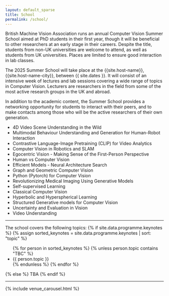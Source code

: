 ```yaml
---
layout: default_sparse
title: School
permalink: /school/
---
```



British Machine Vision Association runs an annual Computer Vision Summer School aimed at PhD students in their first year, though it will be beneficial to other researchers at an early stage in their careers. Despite the title, students from non-UK universities are welcome to attend, as well as students from UK universities. Places are limited to ensure good interaction in lab classes.

The 2025 Summer School will take place at the {{site.host-name}}, {{site.host-name-city}}, between {{ site.dates }}. It will consist of an intensive week of lectures and lab sessions covering a wide range of topics in Computer Vision. Lecturers are researchers in the field from some of the most active research groups in the UK and abroad.

In addition to the academic content, the Summer School provides a networking opportunity for students to interact with their peers, and to make contacts among those who will be the active researchers of their own generation.

<ul class="list-group">

  
  <li>4D Video Scene Understanding in the Wild</li>
  

  
  <li>Multimodal Behaviour Understanding and Generation for Human-Robot Interaction</li>
  

  
  <li>Contrastive Language-Image Pretraining (CLIP) for Video Analytics</li>
  

  
  <li>Computer Vision in Robotics and SLAM</li>
  

  
  <li>Egocentric Vision - Making Sense of the First-Person Perspective</li>
  

  
  <li>Human vs Computer Vision</li>
  

  
  <li>Efficient Models - Neural Architecture Search</li>
  

  
  <li>Graph and Geometric Computer Vision</li>
  

  
  <li>Python (Pytorch) for Computer Vision</li>
  

  
  <li>Revolutionizing Medical Imaging Using Generative Models</li>
  

  
  <li>Self-supervised Learning</li>
  

  
  <li>Classical Computer Vision</li>
  

  
  <li>Hyperbolic and Hyperspherical Learning</li>
  

  
  <li>Structured Generative models for Computer Vision</li>
  

  
  <li>Uncertainty and Evaluation in Vision</li>
  

  
  <li>Video Understanding</li>
  

</ul>

<hr />
<!-- TODO: Add in Aberdeen Blurb -->

<!-- Durham University is situated about twenty miles south-west of Newcastle in the North East of England. A number of train operators offer direct and regular routes to Durham Railway Station, including London and Edinburgh. Durham is around 3 hours from London, just over 3 hours from Birmingham, 2½ hours from Manchester, 1½ hours from Edinburgh and 45 minutes from York. Durham University is an internationally renowned university based across Durham that provides top-quality academic, social and cultural facilities to over 20,000 students.  -->

The school covers the following topics:
{% if site.data.programme.keynotes %}
{% assign sorted_keynotes = site.data.programme.keynotes | sort: "topic" %}
<ul class="list-group">
{% for person in sorted_keynotes %}
  {% unless person.topic contains  "TBC" %}
  <li>{{ person.topic }}</li>
  {% endunless %}
{% endfor %}
</ul>
{% else %}
TBA
{% endif %}
<hr />

{% include venue_carousel.html %}
